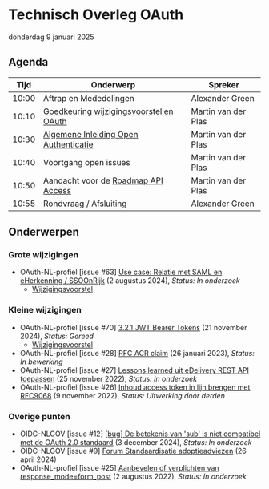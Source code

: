 <!-----------------------------







   :warning: Dit bestand wordt automatisch gegenereerd.
   :warning: Handmatige toevoegingen worden overschreven.







----------------------------->
# Technisch Overleg OAuth

donderdag 9 januari 2025

## Agenda

| Tijd | Onderwerp |Spreker|
| --- | --- | --- |
| 10:00 | Aftrap en Mededelingen  |  Alexander Green |
| 10:10 | [Goedkeuring wijzigingsvoorstellen OAuth](https://github.com/Logius-standaarden/OAuth-NL-profiel/pulls) | Martin van der Plas |
| 10:30 | [Algemene Inleiding Open Authenticatie](https://logius-standaarden.github.io/OAuth-Inleiding/) | Martin van der Plas |
| 10:40 | Voortgang open issues | Martin van der Plas |
| 10:50 | Aandacht voor de [Roadmap API Access](https://github.com/orgs/Logius-standaarden/projects/2/) |  Martin van der Plas |
| 10:55 | Rondvraag / Afsluiting | Alexander Green |

## Onderwerpen

### Grote wijzigingen
* OAuth-NL-profiel [issue #63] [Use case: Relatie met SAML en eHerkenning / SSOOnRijk](https://github.com/Logius-standaarden/OAuth-NL-profiel/issues/63) (2 augustus 2024), _Status: In onderzoek_
  * [Wijzigingsvoorstel](https://github.com//Logius-standaarden/OAuth-NL-profiel/pull/69/files)

### Kleine wijzigingen
* OAuth-NL-profiel [issue #70] [3.2.1 JWT Bearer Tokens](https://github.com/Logius-standaarden/OAuth-NL-profiel/issues/70) (21 november 2024), _Status: Gereed_
  * [Wijzigingsvoorstel](https://github.com//Logius-standaarden/OAuth-NL-profiel/pull/71/files)
* OAuth-NL-profiel [issue #28] [RFC ACR claim](https://github.com/Logius-standaarden/OAuth-NL-profiel/issues/28) (26 januari 2023), _Status: In bewerking_
* OAuth-NL-profiel [issue #27] [Lessons learned uit eDelivery REST API toepassen](https://github.com/Logius-standaarden/OAuth-NL-profiel/issues/27) (25 november 2022), _Status: In onderzoek_
* OAuth-NL-profiel [issue #26] [Inhoud access token in lijn brengen met RFC9068](https://github.com/Logius-standaarden/OAuth-NL-profiel/issues/26) (9 november 2022), _Status: Uitwerking door derden_

### Overige punten
* OIDC-NLGOV [issue #12] [[bug] De betekenis van 'sub' is niet compatibel met de OAuth 2.0 standaard](https://github.com/Logius-standaarden/OIDC-NLGOV/issues/12) (3 december 2024), _Status: In onderzoek_
* OIDC-NLGOV [issue #9] [Forum Standaardisatie adoptieadviezen](https://github.com/Logius-standaarden/OIDC-NLGOV/issues/9) (26 april 2024)
* OAuth-NL-profiel [issue #25] [Aanbevelen of verplichten van response_mode=form_post](https://github.com/Logius-standaarden/OAuth-NL-profiel/issues/25) (2 augustus 2022), _Status: In onderzoek_
